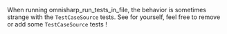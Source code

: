 When running omnisharp_run_tests_in_file, the behavior is sometimes strange with the `TestCaseSource` tests. See for yourself, feel free to remove or add some `TestCaseSource` tests !
